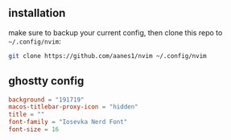 ## installation

make sure to backup your current config, then clone this repo to `~/.config/nvim`:

```bash
git clone https://github.com/aanes1/nvim ~/.config/nvim
```

## ghostty config

```toml
background = "191719"
macos-titlebar-proxy-icon = "hidden"
title = ""
font-family = "Iosevka Nerd Font"
font-size = 16
```
